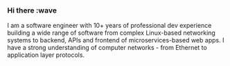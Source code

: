 ### Hi there :wave

I am a software engineer with 10+ years of professional dev experience building a wide range of software from complex Linux-based networking systems to backend, APIs and frontend of microservices-based web apps. I have a strong understanding of computer networks - from Ethernet to application layer protocols.